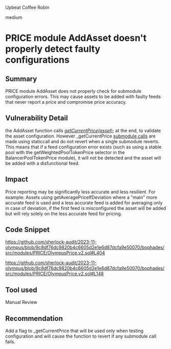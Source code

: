 Upbeat Coffee Robin

medium

# PRICE module AddAsset doesn't properly detect faulty configurations

## Summary
PRICE module AddAsset does not properly check for submodule configuration errors. This may cause assets to be added with faulty feeds that never report a price and compromise price accuracy.

## Vulnerability Detail
the AddAsset function calls [_getCurrentPrice(asset_)](https://github.com/sherlock-audit/2023-11-olympus/blob/9c8df76dc9820b4c6605d2e1e6d87dcfa9e50070/bophades/src/modules/PRICE/OlympusPrice.v2.sol#L404); at the end, to validate the asset configuration. However  _getCurrentPrice [submodule calls](https://github.com/sherlock-audit/2023-11-olympus/blob/9c8df76dc9820b4c6605d2e1e6d87dcfa9e50070/bophades/src/modules/PRICE/OlympusPrice.v2.sol#L148) are made using staticcall and do not revert when a single submodule reverts. This means that if a feed configuration error exists (such as using a stable pool with the getWeightedPoolTokenPrice selector in the BalancerPoolTokenPrice module), it will not be detected and the asset will be added with a disfunctional feed.

## Impact
Price reporting may be significantly less accurate and less resilient. For example: Assets using getAveragePriceIfDeviation where a "main" more accurate feed is used and a less accurate feed is added for averaging only in case of deviation, if the first feed is misconfigured the asset will be added but will rely solely on the less accurate feed for pricing. 

## Code Snippet
https://github.com/sherlock-audit/2023-11-olympus/blob/9c8df76dc9820b4c6605d2e1e6d87dcfa9e50070/bophades/src/modules/PRICE/OlympusPrice.v2.sol#L404

https://github.com/sherlock-audit/2023-11-olympus/blob/9c8df76dc9820b4c6605d2e1e6d87dcfa9e50070/bophades/src/modules/PRICE/OlympusPrice.v2.sol#L148


## Tool used

Manual Review

## Recommendation
Add a flag to _getCurrentPrice that will be used only when testing configuration and will cause the function to revert if any submodule call fails.